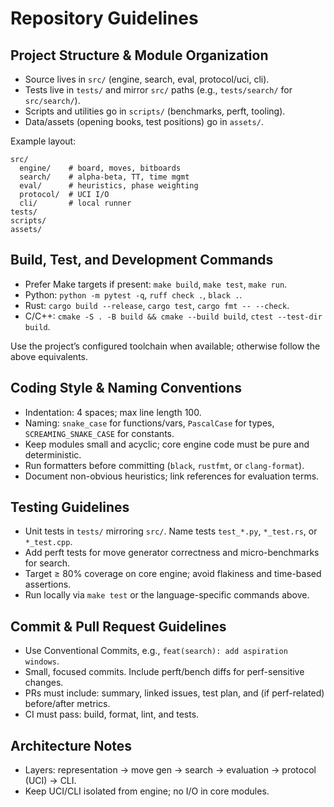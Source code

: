 # Repository Guidelines

## Project Structure & Module Organization
- Source lives in `src/` (engine, search, eval, protocol/uci, cli).
- Tests live in `tests/` and mirror `src/` paths (e.g., `tests/search/` for `src/search/`).
- Scripts and utilities go in `scripts/` (benchmarks, perft, tooling).
- Data/assets (opening books, test positions) go in `assets/`.

Example layout:
```
src/
  engine/    # board, moves, bitboards
  search/    # alpha-beta, TT, time mgmt
  eval/      # heuristics, phase weighting
  protocol/  # UCI I/O
  cli/       # local runner
tests/
scripts/
assets/
```

## Build, Test, and Development Commands
- Prefer Make targets if present: `make build`, `make test`, `make run`.
- Python: `python -m pytest -q`, `ruff check .`, `black .`.
- Rust: `cargo build --release`, `cargo test`, `cargo fmt -- --check`.
- C/C++: `cmake -S . -B build && cmake --build build`, `ctest --test-dir build`.

Use the project’s configured toolchain when available; otherwise follow the above equivalents.

## Coding Style & Naming Conventions
- Indentation: 4 spaces; max line length 100.
- Naming: `snake_case` for functions/vars, `PascalCase` for types, `SCREAMING_SNAKE_CASE` for constants.
- Keep modules small and acyclic; core engine code must be pure and deterministic.
- Run formatters before committing (`black`, `rustfmt`, or `clang-format`).
- Document non-obvious heuristics; link references for evaluation terms.

## Testing Guidelines
- Unit tests in `tests/` mirroring `src/`. Name tests `test_*.py`, `*_test.rs`, or `*_test.cpp`.
- Add perft tests for move generator correctness and micro-benchmarks for search.
- Target ≥ 80% coverage on core engine; avoid flakiness and time-based assertions.
- Run locally via `make test` or the language-specific commands above.

## Commit & Pull Request Guidelines
- Use Conventional Commits, e.g., `feat(search): add aspiration windows`.
- Small, focused commits. Include perft/bench diffs for perf-sensitive changes.
- PRs must include: summary, linked issues, test plan, and (if perf-related) before/after metrics.
- CI must pass: build, format, lint, and tests.

## Architecture Notes
- Layers: representation → move gen → search → evaluation → protocol (UCI) → CLI.
- Keep UCI/CLI isolated from engine; no I/O in core modules.

